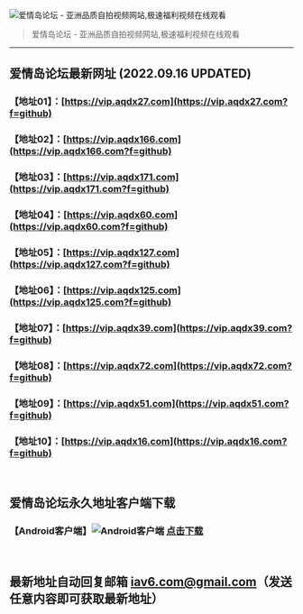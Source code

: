 ![爱情岛论坛 - 亚洲品质自拍视频网站,极速福利视频在线观看](http://ww1.sinaimg.cn/large/007drMcOgy1g5i6x3ua0xj30eg0393yo.jpg)
> 爱情岛论坛 - 亚洲品质自拍视频网站,极速福利视频在线观看

---

## 爱情岛论坛最新网址 (2022.09.16 UPDATED)
### 【地址01】：[https://vip.aqdx27.com](https://vip.aqdx27.com?f=github)
### 【地址02】：[https://vip.aqdx166.com](https://vip.aqdx166.com?f=github)
### 【地址03】：[https://vip.aqdx171.com](https://vip.aqdx171.com?f=github)
### 【地址04】：[https://vip.aqdx60.com](https://vip.aqdx60.com?f=github)
### 【地址05】：[https://vip.aqdx127.com](https://vip.aqdx127.com?f=github)
### 【地址06】：[https://vip.aqdx125.com](https://vip.aqdx125.com?f=github)
### 【地址07】：[https://vip.aqdx39.com](https://vip.aqdx39.com?f=github)
### 【地址08】：[https://vip.aqdx72.com](https://vip.aqdx72.com?f=github)
### 【地址09】：[https://vip.aqdx51.com](https://vip.aqdx51.com?f=github)
### 【地址10】：[https://vip.aqdx16.com](https://vip.aqdx16.com?f=github)
<br>

## 爱情岛论坛永久地址客户端下载
### 【Android客户端】![Android客户端](https://ww1.sinaimg.cn/large/007drMcOgy1fzljgv278jj300f00ia9t.jpg) [点击下载](https://app.aqdlt.app/v1/aqdlt_android_0828.apk)

<br>

## 最新地址自动回复邮箱 [iav6.com@gmail.com](mailto:iav6.com@gmail.com)（发送任意内容即可获取最新地址）
